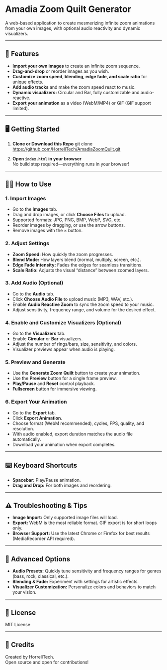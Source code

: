 # Amadia Zoom Quilt Generator

A web-based application to create mesmerizing infinite zoom animations from your own images, with optional audio reactivity and dynamic visualizers.

---

## 🚀 Features

- **Import your own images** to create an infinite zoom sequence.
- **Drag-and-drop** or reorder images as you wish.
- **Customize zoom speed, blending, edge fade, and scale ratio** for unique effects.
- **Add audio tracks** and make the zoom speed react to music.
- **Dynamic visualizers:** Circular and Bar, fully customizable and audio-reactive.
- **Export your animation** as a video (WebM/MP4) or GIF (GIF support limited).

---

## 🖥️ Getting Started

1. **Clone or Download this Repo**
   git clone https://github.com/HorrellTech/AmadiaZoomQuilt.git

2. **Open `index.html` in your browser**  
   No build step required—everything runs in your browser!

---

## 🧑‍💻 How to Use

### 1. Import Images

- Go to the **Images** tab.
- Drag and drop images, or click **Choose Files** to upload.
- Supported formats: JPG, PNG, BMP, WebP, SVG, etc.
- Reorder images by dragging, or use the arrow buttons.
- Remove images with the × button.

### 2. Adjust Settings

- **Zoom Speed:** How quickly the zoom progresses.
- **Blend Mode:** How layers blend (normal, multiply, screen, etc.).
- **Edge Fade Intensity:** Fades the edges for seamless transitions.
- **Scale Ratio:** Adjusts the visual “distance” between zoomed layers.

### 3. Add Audio (Optional)

- Go to the **Audio** tab.
- Click **Choose Audio File** to upload music (MP3, WAV, etc.).
- Enable **Audio Reactive Zoom** to sync the zoom speed to your music.
- Adjust sensitivity, frequency range, and volume for the desired effect.

### 4. Enable and Customize Visualizers (Optional)

- Go to the **Visualizers** tab.
- Enable **Circular** or **Bar** visualizers.
- Adjust the number of rings/bars, size, sensitivity, and colors.
- Visualizer previews appear when audio is playing.

### 5. Preview and Generate

- Use the **Generate Zoom Quilt** button to create your animation.
- Use the **Preview** button for a single frame preview.
- **Play/Pause** and **Reset** control playback.
- **Fullscreen** button for immersive viewing.

### 6. Export Your Animation

- Go to the **Export** tab.
- Click **Export Animation**.
- Choose format (WebM recommended), cycles, FPS, quality, and resolution.
- With audio enabled, export duration matches the audio file automatically.
- Download your animation when export completes.

---

## ⌨️ Keyboard Shortcuts

- **Spacebar:** Play/Pause animation.
- **Drag and Drop:** For both images and reordering.

---

## ⚠️ Troubleshooting & Tips

- **Image Import:** Only supported image files will load.
- **Export:** WebM is the most reliable format. GIF export is for short loops only.
- **Browser Support:** Use the latest Chrome or Firefox for best results (MediaRecorder API required).

---

## 🎨 Advanced Options

- **Audio Presets:** Quickly tune sensitivity and frequency ranges for genres (bass, rock, classical, etc.).
- **Blending & Fade:** Experiment with settings for artistic effects.
- **Visualizer Customization:** Personalize colors and behaviors to match your vision.

---

## 📄 License

MIT License

---

## 🙏 Credits

Created by HorrellTech.  
Open source and open for contributions!
